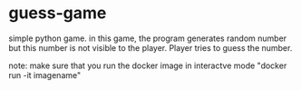 # guess-game
simple python game.
in this game, the program generates random number but this number is not visible to the player.
Player tries to guess the number.

note:
  make sure that you run the docker image in interactve mode "docker run -it imagename"

